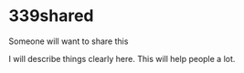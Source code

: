 # 339shared
Someone will want to share this

I will describe things clearly here. This will help people a lot.
